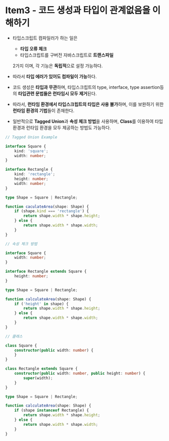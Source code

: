 # Item3 - 코드 생성과 타입이 관계없음을 이해하기
- 타입스크립트 컴파일러가 하는 일은
    - **타입 오류 체크**
    - 타입스크립트를 구버전 자바스크립트로 **트랜스파일**

  2가지 이며, 각 기능은 **독립적**으로 설정 가능하다.

- 따라서 **타입 에러가 있어도 컴파일이 가능**하다.
- 코드 생성은 **타입과 무관**하며, 타입스크립트의 type, interface, type assertion등의 **타입관련 문법들은 런타임시 모두 제거**된다.
- 따라서, **런타임 환경에서 타입스크립트의 타입은 사용 불가**하며, 이를 보완하기 위한 **런타임 환경의 기법**들이 존재한다.
- 일반적으로 **Tagged Union**과 **속성 체크 방법**을 사용하며, **Class**를 이용하여 타입환경과 런타임 환경을 모두 제공하는 방법도 가능하다.

```typescript
// Tagged Union Example

interface Square {
    kind: 'square';
    width: number;
}

interface Rectangle {
    kind: 'rectangle';
    height: number;
    width: number;
}

type Shape = Square | Rectangle;

function caculateArea(shape: Shape) {
    if (shape.kind === 'rectangle') {
        return shape.width * shape.height;
    } else {
        return shape.width * shape.width;
    }
}
```

```typescript
// 속성 체크 방법

interface Square {
    width: number;
}

interface Rectangle extends Square {
    height: number;
}

type Shape = Square | Rectangle;

function calculateArea(shape: Shape) {
    if ('height' in shape) {
        return shape.width * shape.height;
    } else {
        return shape.width * shape.width;
    }
}
```

```typescript
// 클래스

class Square {
    constructor(public width: number) {
    }
}

class Rectangle extends Square {
    constructor(public width: number, public height: number) {
        super(width);
    }
}

type Shape = Square | Rectangle;

function calculateArea(shape: Shape) {
    if (shape instanceof Rectangle) {
        return shape.width * shape.height;
    } else {
        return shape.width * shape.width;
    }
}
```